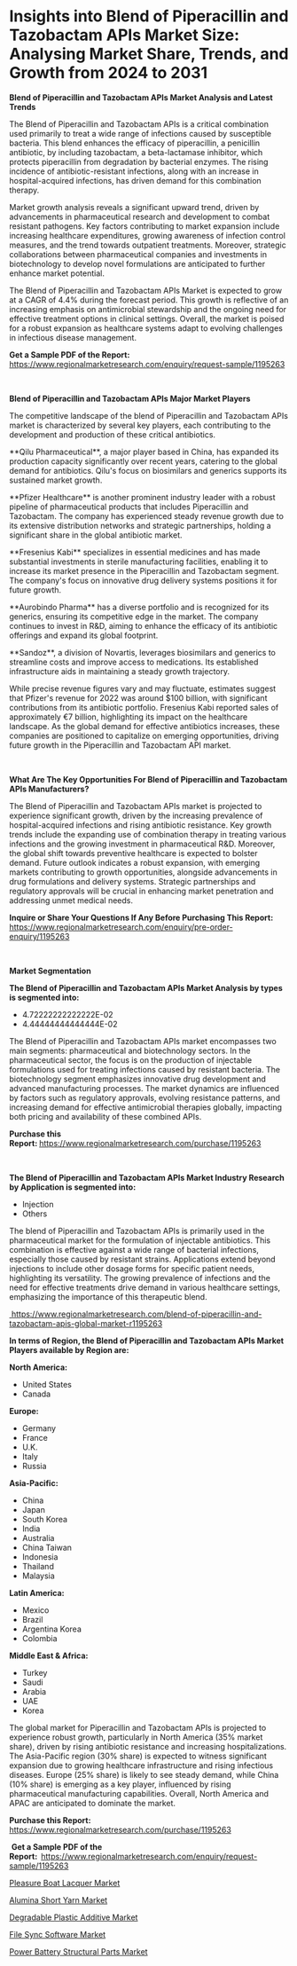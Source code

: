 <p><h1>Insights into Blend of Piperacillin and Tazobactam APIs Market Size: Analysing Market Share, Trends, and Growth from 2024 to 2031</h1></p><p><strong>Blend of Piperacillin and Tazobactam APIs Market Analysis and Latest Trends</strong></p>
<p><p>The Blend of Piperacillin and Tazobactam APIs is a critical combination used primarily to treat a wide range of infections caused by susceptible bacteria. This blend enhances the efficacy of piperacillin, a penicillin antibiotic, by including tazobactam, a beta-lactamase inhibitor, which protects piperacillin from degradation by bacterial enzymes. The rising incidence of antibiotic-resistant infections, along with an increase in hospital-acquired infections, has driven demand for this combination therapy.</p><p>Market growth analysis reveals a significant upward trend, driven by advancements in pharmaceutical research and development to combat resistant pathogens. Key factors contributing to market expansion include increasing healthcare expenditures, growing awareness of infection control measures, and the trend towards outpatient treatments. Moreover, strategic collaborations between pharmaceutical companies and investments in biotechnology to develop novel formulations are anticipated to further enhance market potential.</p><p>The Blend of Piperacillin and Tazobactam APIs Market is expected to grow at a CAGR of 4.4% during the forecast period. This growth is reflective of an increasing emphasis on antimicrobial stewardship and the ongoing need for effective treatment options in clinical settings. Overall, the market is poised for a robust expansion as healthcare systems adapt to evolving challenges in infectious disease management.</p></p>
<p><strong>Get a Sample PDF of the Report:&nbsp;</strong> <a href="https://www.regionalmarketresearch.com/enquiry/request-sample/1195263">https://www.regionalmarketresearch.com/enquiry/request-sample/1195263</a></p>
<p>&nbsp;</p>
<p><strong>Blend of Piperacillin and Tazobactam APIs Major Market Players</strong></p>
<p><p>The competitive landscape of the blend of Piperacillin and Tazobactam APIs market is characterized by several key players, each contributing to the development and production of these critical antibiotics. </p><p>**Qilu Pharmaceutical**, a major player based in China, has expanded its production capacity significantly over recent years, catering to the global demand for antibiotics. Qilu's focus on biosimilars and generics supports its sustained market growth. </p><p>**Pfizer Healthcare** is another prominent industry leader with a robust pipeline of pharmaceutical products that includes Piperacillin and Tazobactam. The company has experienced steady revenue growth due to its extensive distribution networks and strategic partnerships, holding a significant share in the global antibiotic market.</p><p>**Fresenius Kabi** specializes in essential medicines and has made substantial investments in sterile manufacturing facilities, enabling it to increase its market presence in the Piperacillin and Tazobactam segment. The company's focus on innovative drug delivery systems positions it for future growth.</p><p>**Aurobindo Pharma** has a diverse portfolio and is recognized for its generics, ensuring its competitive edge in the market. The company continues to invest in R&D, aiming to enhance the efficacy of its antibiotic offerings and expand its global footprint.</p><p>**Sandoz**, a division of Novartis, leverages biosimilars and generics to streamline costs and improve access to medications. Its established infrastructure aids in maintaining a steady growth trajectory.</p><p>While precise revenue figures vary and may fluctuate, estimates suggest that Pfizer's revenue for 2022 was around $100 billion, with significant contributions from its antibiotic portfolio. Fresenius Kabi reported sales of approximately €7 billion, highlighting its impact on the healthcare landscape. As the global demand for effective antibiotics increases, these companies are positioned to capitalize on emerging opportunities, driving future growth in the Piperacillin and Tazobactam API market.</p></p>
<p>&nbsp;</p>
<p><strong>What Are The Key Opportunities For Blend of Piperacillin and Tazobactam APIs Manufacturers?</strong></p>
<p><p>The Blend of Piperacillin and Tazobactam APIs market is projected to experience significant growth, driven by the increasing prevalence of hospital-acquired infections and rising antibiotic resistance. Key growth trends include the expanding use of combination therapy in treating various infections and the growing investment in pharmaceutical R&D. Moreover, the global shift towards preventive healthcare is expected to bolster demand. Future outlook indicates a robust expansion, with emerging markets contributing to growth opportunities, alongside advancements in drug formulations and delivery systems. Strategic partnerships and regulatory approvals will be crucial in enhancing market penetration and addressing unmet medical needs.</p></p>
<p><strong>Inquire or Share Your Questions If Any Before Purchasing This Report:</strong> <a href="https://www.regionalmarketresearch.com/enquiry/pre-order-enquiry/1195263">https://www.regionalmarketresearch.com/enquiry/pre-order-enquiry/1195263</a></p>
<p>&nbsp;</p>
<p><strong>Market Segmentation</strong></p>
<p><strong>The Blend of Piperacillin and Tazobactam APIs Market Analysis by types is segmented into:</strong></p>
<p><ul><li>4.72222222222222E-02</li><li>4.44444444444444E-02</li></ul></p>
<p><p>The Blend of Piperacillin and Tazobactam APIs market encompasses two main segments: pharmaceutical and biotechnology sectors. In the pharmaceutical sector, the focus is on the production of injectable formulations used for treating infections caused by resistant bacteria. The biotechnology segment emphasizes innovative drug development and advanced manufacturing processes. The market dynamics are influenced by factors such as regulatory approvals, evolving resistance patterns, and increasing demand for effective antimicrobial therapies globally, impacting both pricing and availability of these combined APIs.</p></p>
<p><strong>Purchase this Report:&nbsp;</strong><a href="https://www.regionalmarketresearch.com/purchase/1195263">https://www.regionalmarketresearch.com/purchase/1195263</a></p>
<p>&nbsp;</p>
<p><strong>The Blend of Piperacillin and Tazobactam APIs Market Industry Research by Application is segmented into:</strong></p>
<p><ul><li>Injection</li><li>Others</li></ul></p>
<p><p>The blend of Piperacillin and Tazobactam APIs is primarily used in the pharmaceutical market for the formulation of injectable antibiotics. This combination is effective against a wide range of bacterial infections, especially those caused by resistant strains. Applications extend beyond injections to include other dosage forms for specific patient needs, highlighting its versatility. The growing prevalence of infections and the need for effective treatments drive demand in various healthcare settings, emphasizing the importance of this therapeutic blend.</p></p>
<p><a href="https://www.regionalmarketresearch.com/blend-of-piperacillin-and-tazobactam-apis-global-market-r1195263">&nbsp;https://www.regionalmarketresearch.com/blend-of-piperacillin-and-tazobactam-apis-global-market-r1195263</a></p>
<p><strong>In terms of Region, the Blend of Piperacillin and Tazobactam APIs Market Players available by Region are:</strong></p>
<p>
    <p> <strong> North America: </strong>
        <ul>
            <li>United States</li>
            <li>Canada</li>
        </ul>
        </p> 
    <p> <strong> Europe: </strong>
        <ul>
            <li>Germany</li>
            <li>France</li>
            <li>U.K.</li>
            <li>Italy</li>
            <li>Russia</li>
        </ul>
        </p> 
    <p> <strong> Asia-Pacific: </strong>
        <ul>
            <li>China</li>
            <li>Japan</li>
            <li>South Korea</li>
            <li>India</li>
            <li>Australia</li>
            <li>China Taiwan</li>
            <li>Indonesia</li>
            <li>Thailand</li>
            <li>Malaysia</li>
        </ul>
        </p> 
    <p> <strong> Latin America: </strong>
        <ul>
            <li>Mexico</li>
            <li>Brazil</li>
            <li>Argentina Korea</li>
            <li>Colombia</li>
        </ul>
        </p> 
    <p> <strong> Middle East & Africa: </strong>
        <ul>
            <li>Turkey</li>
            <li>Saudi</li>
            <li>Arabia</li>
            <li>UAE</li>
            <li>Korea</li>
        </ul>
    </p>
    </p>
<p><p>The global market for Piperacillin and Tazobactam APIs is projected to experience robust growth, particularly in North America (35% market share), driven by rising antibiotic resistance and increasing hospitalizations. The Asia-Pacific region (30% share) is expected to witness significant expansion due to growing healthcare infrastructure and rising infectious diseases. Europe (25% share) is likely to see steady demand, while China (10% share) is emerging as a key player, influenced by rising pharmaceutical manufacturing capabilities. Overall, North America and APAC are anticipated to dominate the market.</p></p>
<p><strong>Purchase this Report: </strong><a href="https://www.regionalmarketresearch.com/purchase/1195263">https://www.regionalmarketresearch.com/purchase/1195263</a></p>
<p>&nbsp;<strong>Get a Sample PDF of the Report:&nbsp;&nbsp;</strong><a href="https://www.regionalmarketresearch.com/enquiry/request-sample/1195263">https://www.regionalmarketresearch.com/enquiry/request-sample/1195263</a></p>
<p><strong></strong></p>
<p><p><a href="https://medium.com/@syblzmzart/pleasure-boat-lacquer-market-growth-market-segmentation-and-regional-analysis-global-forecast-a6a4638cd4c3">Pleasure Boat Lacquer Market</a></p><p><a href="https://github.com/AnnDiaz698/Market-Research-Report-List-1/blob/main/alumina-short-yarn-market.md">Alumina Short Yarn Market</a></p><p><a href="https://issuu.com/reportprime-2/docs/degradable-plastic-additive-market-_bec6acb1648f83">Degradable Plastic Additive Market</a></p><p><a href="https://www.linkedin.com/pulse/global-file-sync-software-market-share-growth-opportunities-ugrkc?trackingId=UO9B10uWRYmaD2Hj7ufRAQ%3D%3D">File Sync Software Market</a></p><p><a href="https://github.com/sumonsky0m/Market-Research-Report-List-1/blob/main/power-battery-structural-parts-market.md">Power Battery Structural Parts Market</a></p></p>